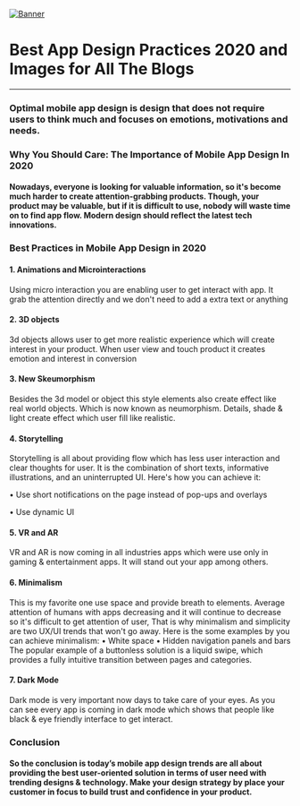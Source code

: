 [![Banner](https://miro.medium.com/max/700/1*C08JRjItwRE6_2_N_M1p1g.png "Banner")](http://https://miro.medium.com/max/700/1*C08JRjItwRE6_2_N_M1p1g.png "Banner")
# Best App Design Practices 2020 and Images for All The Blogs

------------
### Optimal mobile app design is design that does not require users to think much and focuses on emotions, motivations and needs.
### Why You Should Care: The Importance of Mobile App Design In 2020

#### Nowadays, everyone is looking for valuable information, so it's become much harder to create attention-grabbing products. Though, your product may be valuable, but if it is difficult to use, nobody will waste time on to find app flow. Modern design should reflect the latest tech innovations.

### Best Practices in Mobile App Design in 2020

#### 1. Animations and Microinteractions
Using micro interaction you are enabling user to get interact with app. It grab the attention directly and we don't need to add a extra text or anything
#### 2. 3D objects
3d objects allows user to get more realistic experience which will create interest in your product. When user view and touch product it creates emotion and interest in conversion
#### 3. New Skeumorphism
Besides the 3d model or object this style elements also create effect like real world objects. Which is now known as neumorphism.
Details, shade & light create effect which user fill like realistic.

#### 4. Storytelling
Storytelling is all about providing flow which has less user interaction and clear thoughts for user. It is the combination of short texts, informative illustrations, and an uninterrupted UI.
Here's how you can achieve it:

• Use short notifications on the page instead of pop-ups and overlays

• Use dynamic UI

#### 5. VR and AR
VR and AR is now coming in all industries apps which were use only in gaming & entertainment apps. It will stand out your app among others.

#### 6. Minimalism
This is my favorite one use space and provide breath to elements. Average attention of humans with apps decreasing and it will continue to decrease so it's difficult to get attention of user, That is why minimalism and simplicity are two UX/UI trends that won't go away.
Here is the some examples by you can achieve minimalism:
• White space
• Hidden navigation panels and bars
The popular example of a buttonless solution is a liquid swipe, which provides a fully intuitive transition between pages and categories.

#### 7. Dark Mode
Dark mode is very important now days to take care of your eyes. As you can see every app is coming in dark mode which shows that people like black & eye friendly interface to get interact.

### Conclusion
#### So the conclusion is today’s mobile app design trends are all about providing the best user-oriented solution in terms of user need with trending designs & technology. Make your design strategy by place your customer in focus to build trust and confidence in your product.
